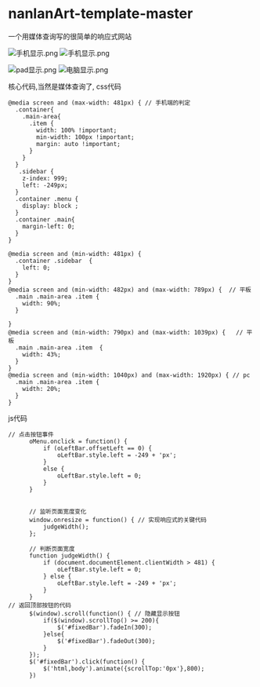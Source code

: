 # nanlanArt-template-master
一个用媒体查询写的很简单的响应式网站

![手机显示.png](https://upload-images.jianshu.io/upload_images/4092152-b0154b8449d315cb.png?imageMogr2/auto-orient/strip%7CimageView2/2/w/1240)
![手机显示.png](https://upload-images.jianshu.io/upload_images/4092152-92ebbc1b3675f4e0.png?imageMogr2/auto-orient/strip%7CimageView2/2/w/1240)

![pad显示.png](https://upload-images.jianshu.io/upload_images/4092152-0f4f41f049a0fa2d.png?imageMogr2/auto-orient/strip%7CimageView2/2/w/1240)
![电脑显示.png](https://upload-images.jianshu.io/upload_images/4092152-31fdfc5133f2c58d.png?imageMogr2/auto-orient/strip%7CimageView2/2/w/1240)

核心代码,当然是媒体查询了,
css代码
```
@media screen and (max-width: 481px) { // 手机端的判定
  .container{
    .main-area{
      .item {
        width: 100% !important;
        min-width: 100px !important;
        margin: auto !important;
      }
    }
  }  
   .sidebar {
    z-index: 999;
    left: -249px;
  }
  .container .menu {
    display: block ;
  }
  .container .main{
    margin-left: 0;
  }
}

@media screen and (min-width: 481px) {
  .container .sidebar  {
    left: 0;
  }
}
@media screen and (min-width: 482px) and (max-width: 789px) {  // 平板
  .main .main-area .item {
    width: 90%;
  }

}
@media screen and (min-width: 790px) and (max-width: 1039px) {   // 平板
  .main .main-area .item  {
    width: 43%;
  }
}
@media screen and (min-width: 1040px) and (max-width: 1920px) { // pc
  .main .main-area .item {
    width: 20%;
  }
}
```
js代码
```
// 点击按钮事件
      oMenu.onclick = function() {
          if (oLeftBar.offsetLeft == 0) {
              oLeftBar.style.left = -249 + 'px';
          }
          else {
              oLeftBar.style.left = 0;
          }
      }


      // 监听页面宽度变化
      window.onresize = function() { // 实现响应式的关键代码
          judgeWidth();
      };

      // 判断页面宽度
      function judgeWidth() {
          if (document.documentElement.clientWidth > 481) {
              oLeftBar.style.left = 0;
          } else {
              oLeftBar.style.left = -249 + 'px';
          }
      }
// 返回顶部按钮的代码
      $(window).scroll(function() { // 隐藏显示按钮
          if($(window).scrollTop() >= 200){
              $('#fixedBar').fadeIn(300);
          }else{
              $('#fixedBar').fadeOut(300);
          }
      });
      $('#fixedBar').click(function() {
          $('html,body').animate({scrollTop:'0px'},800);
      })
```
